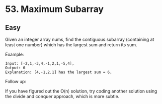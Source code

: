# 53. Maximum Subarray
## Easy

Given an integer array nums, find the contiguous subarray (containing at least one number) which has the largest sum and return its sum.

Example:

```
Input: [-2,1,-3,4,-1,2,1,-5,4],
Output: 6
Explanation: [4,-1,2,1] has the largest sum = 6.

```

Follow up:

If you have figured out the O(n) solution, try coding another solution using the divide and conquer approach, which is more subtle.
